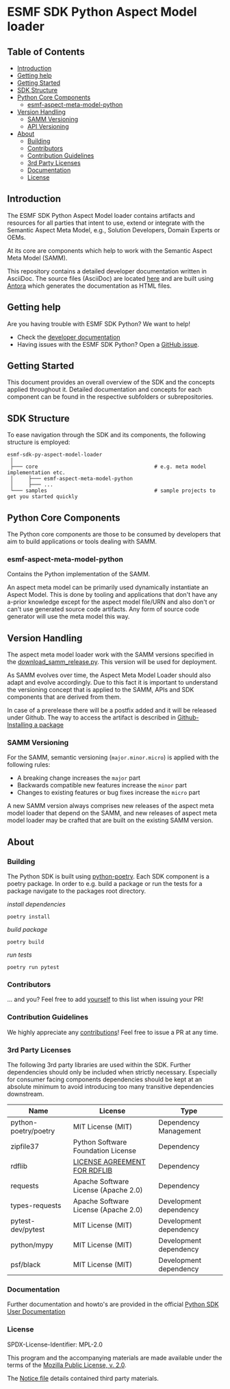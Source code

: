 # ESMF SDK Python Aspect Model loader

## Table of Contents

- [Introduction](#introduction)
- [Getting help](#getting-help)
- [Getting Started](#getting-started)
- [SDK Structure](#sdk-structure)
- [Python Core Components](#python-core-components)
    - [esmf-aspect-meta-model-python](#esmf-aspect-meta-model-python)
- [Version Handling](#version-handling)
    - [SAMM Versioning](#samm-versioning)
    - [API Versioning](#api-versioning)
- [About](#about)
    - [Building](#building)
    - [Contributors](#contributors)
    - [Contribution Guidelines](#contribution-guidelines)
    - [3rd Party Licenses](#3rd-party-licenses)
    - [Documentation](#documentation)
    - [License](#license)

## Introduction

The ESMF SDK Python Aspect Model loader contains artifacts and resources for all parties that intent to use, extend or
integrate with the Semantic Aspect Meta Model, e.g., Solution Developers,
Domain Experts or OEMs.

At its core are components which help to work with the Semantic Aspect Meta Model (SAMM).

This repository contains a detailed developer documentation written in AsciiDoc. The source files (AsciiDoc) are
located [here](documentation/python-sdk-guide)
and are built using
[Antora](https://antora.org/) which generates the documentation as HTML files.

## Getting help

Are you having trouble with ESMF SDK Python? We want to help!

* Check the [developer documentation](https://eclipse-esmf.github.io)
* Having issues with the ESMF SDK Python? Open
  a [GitHub issue](https://github.com/eclipse-esmf/esmf-sdk-py-aspect-model-loader/issues).

## Getting Started

This document provides an overall overview of the SDK and the concepts applied throughout it. Detailed documentation and
concepts for each component can be found in the respective subfolders or subrepositories.

## SDK Structure

To ease navigation through the SDK and its components, the following structure is employed:

```
esmf-sdk-py-aspect-model-loader
 │
 ├─── core                                      # e.g. meta model implementation etc.
 │     ├─── esmf-aspect-meta-model-python
 │     ├─── ...
 └─── samples                                   # sample projects to get you started quickly
```

## Python Core Components

The Python core components are those to be consumed by developers that aim to build applications or tools dealing with
SAMM.

### esmf-aspect-meta-model-python

Contains the Python implementation of the SAMM.

An aspect meta model can be primarily used dynamically instantiate an Aspect Model. This is done by tooling and
applications that don't have any a-prior knowledge except for the aspect model file/URN and also don't or can't use
generated source code artifacts. Any form of source code generator will use the meta model this way.

## Version Handling

The aspect meta model loader work with the SAMM versions specified in the [download_samm_release.py](core/esmf-aspect-meta-model-python/esmf_aspect_meta_model_python//samm_aspect_meta_model/download_samm_release.py). This version will be used for deployment.

As SAMM evolves over time, the Aspect Meta Model Loader should also adapt and evolve accordingly.
Due to this fact it is important to understand the versioning concept that is applied to the SAMM,
APIs and SDK components that are derived from them.

In case of a prerelease there will be a postfix added and it will be released under Github.
The way to access the artifact is described
in [Github-Installing a package](https://docs.github.com/en/packages/working-with-a-github-packages-registry/working-with-the-apache-maven-registry#installing-a-package)

### SAMM Versioning

For the SAMM, semantic versioning (`major.minor.micro`) is applied with the following rules:

* A breaking change increases the `major` part
* Backwards compatible new features increase the `minor` part
* Changes to existing features or bug fixes increase the `micro` part

A new SAMM version always comprises new releases of the aspect meta model loader that depend on the SAMM, 
and new releases of aspect meta model loader may be crafted that are built on the existing SAMM version.

## About

### Building

The Python SDK is built using [python-poetry](https://python-poetry.org/). Each SDK component is a poetry package. In
order to e.g. build a package or run the tests for a package navigate to the packages root directory.

*install dependencies*

`poetry install`

*build package*

`poetry build`

*run tests*

`poetry run pytest`

### Contributors

... and you? Feel free to add [yourself](AUTHORS.md) to this list when issuing your PR!

### Contribution Guidelines

We highly appreciate any [contributions](CONTRIBUTING.md)! Feel free to issue a PR at any time.

### 3rd Party Licenses

The following 3rd party libraries are used within the SDK. Further dependencies should only be included when strictly
necessary. Especially for consumer facing components dependencies should be kept at an absolute minimum to avoid
introducing too many transitive dependencies downstream.

| Name                                  | License                              | Type                   |
|---------------------------------------|--------------------------------------|------------------------|
| python-poetry/poetry                  | MIT License (MIT)                    | Dependency Management  |
| zipfile37                             | Python Software Foundation License   | Dependency             |
| rdflib                                | [LICENSE AGREEMENT FOR RDFLIB](https://github.com/RDFLib/rdflib/blob/master/LICENSE)     | Dependency             |
| requests                              | Apache Software License (Apache 2.0) | Dependency             |
| types-requests                        | Apache Software License (Apache 2.0) | Development dependency |
| pytest-dev/pytest                     | MIT License (MIT)                    | Development dependency |
| python/mypy                           | MIT License (MIT)                    | Development dependency |
| psf/black                             | MIT License (MIT)                    | Development dependency |

### Documentation

Further documentation and howto's are provided in the
official [Python SDK User Documentation](https://eclipse-esmf.github.io/python-sdk-guide/index.html)

### License

SPDX-License-Identifier: MPL-2.0

This program and the accompanying materials are made available under the terms of the
[Mozilla Public License, v. 2.0](LICENSE).

The [Notice file](NOTICE.md) details contained third party materials.
